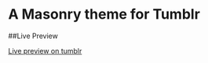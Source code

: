 # A Masonry theme for Tumblr

##Live Preview

[Live preview on tumblr](http://visual-ideas-theme.tumblr.com/)
